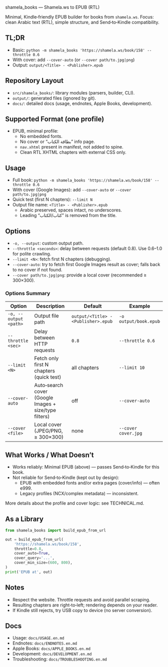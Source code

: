 shamela_books — Shamela.ws to EPUB (RTL)

Minimal, Kindle‑friendly EPUB builder for books from `shamela.ws`. Focus: clean Arabic text (RTL), simple structure, and Send‑to‑Kindle compatibility.

## TL;DR
- Basic: `python -m shamela_books 'https://shamela.ws/book/158' --throttle 0.6`
- With cover: add `--cover-auto` (or `--cover path/to.jpg|png`)
- Output: `output/<Title> - <Publisher>.epub`

## Repository Layout
- `src/shamela_books/`: library modules (parsers, builder, CLI).
- `output/`: generated files (ignored by git).
- `docs/`: detailed docs (usage, endnotes, Apple Books, development).

## Supported Format (one profile)
- EPUB, minimal profile:
  - No embedded fonts.
  - No cover or “بطاقة الكتاب” info page.
  - `nav.xhtml` present in manifest, not added to spine.
  - Clean RTL XHTML chapters with external CSS only.

## Usage
- Full book: `python -m shamela_books 'https://shamela.ws/book/158' --throttle 0.6`
- With cover (Google Images): add `--cover-auto` or `--cover path/to.jpg|png`
- Quick test (first N chapters): `--limit N`
- Output file name: `<Title> - <Publisher>.epub`
  - Arabic preserved, spaces intact, no underscores.
  - Leading “كتاب/الكتاب” is removed from the title.

## Options
- `-o, --output`: custom output path.
- `--throttle <seconds>`: delay between requests (default 0.8). Use 0.6–1.0 for polite crawling.
- `--limit <N>`: fetch first N chapters (debugging).
- `--cover-auto`: try to fetch first Google Images result as cover; falls back to no cover if not found.
- `--cover path/to.jpg|png`: provide a local cover (recommended ≥ 300×300).

### Options Summary

| Option | Description | Default | Example |
|---|---|---|---|
| `-o, --output <path>` | Output file path | `output/<Title> - <Publisher>.epub` | `-o output/book.epub` |
| `--throttle <sec>` | Delay between HTTP requests | `0.8` | `--throttle 0.6` |
| `--limit <N>` | Fetch only first N chapters (quick test) | all chapters | `--limit 10` |
| `--cover-auto` | Auto‑search cover (Google Images + size/type filters) | off | `--cover-auto` |
| `--cover <file>` | Local cover (JPEG/PNG, ≥ 300×300) | none | `--cover cover.jpg` |

## What Works / What Doesn’t
- Works reliably: Minimal EPUB (above) — passes Send‑to‑Kindle for this book.
- Not reliable for Send‑to‑Kindle (kept out by design):
  - EPUB with embedded fonts and/or extra pages (cover/info) — often e999.
  - Legacy profiles (NCX/complex metadata) — inconsistent.

More details about the profile and cover logic: see TECHNICAL.md.

## As a Library
```python
from shamela_books import build_epub_from_url

out = build_epub_from_url(
    'https://shamela.ws/book/158',
    throttle=0.8,
    cover_auto=True,
    cover_query='...',
    cover_min_size=(600, 800),
)
print('EPUB at', out)
```

## Notes
- Respect the website. Throttle requests and avoid parallel scraping.
- Resulting chapters are right‑to‑left; rendering depends on your reader.
- If Kindle still rejects, try USB copy to device (no server conversion).

## Docs
- Usage: `docs/USAGE.en.md`
- Endnotes: `docs/ENDNOTES.en.md`
- Apple Books: `docs/APPLE_BOOKS.en.md`
- Development: `docs/DEVELOPMENT.en.md`
- Troubleshooting: `docs/TROUBLESHOOTING.en.md`
